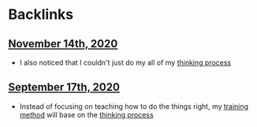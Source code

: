 
# Backlinks
## [November 14th, 2020](<November 14th, 2020.md>)
- I also noticed that I couldn't just do my all of my [thinking process](<thinking process.md>)

## [September 17th, 2020](<September 17th, 2020.md>)
- Instead of focusing on teaching how to do the things right, my [training method](<training method.md>) will base on the [thinking process](<thinking process.md>)


